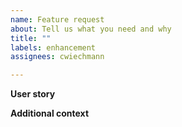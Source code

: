 ```yaml
---
name: Feature request
about: Tell us what you need and why
title: ""
labels: enhancement
assignees: cwiechmann

---
```


**User story**


**Additional context**

